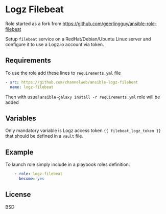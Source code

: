 Logz Filebeat
=============

Role started as a fork from https://github.com/geerlingguy/ansible-role-filebeat

Setup `filebeat` service on a RedHat/Debian/Ubuntu Linux server and configure it to use a Logz.io account via token. 

Requirements
------------

To use the role add these lines to `requirements.yml` file

```yaml
- src: https://github.com/channelweb/ansible-logz-filebeat
  name: logz-filebeat
```

Then with usual `ansible-galaxy install -r requirements.yml` role will be added

Variables
---------

Only mandatory variable is Logz access token `{{ filebeat_logz_token }}` that should be defined in a `vault` file.

Example
-------

To launch role simply include in a playbook roles definition:

```yaml
    - role: logz-filebeat
      become: yes
```

License
-------

BSD

